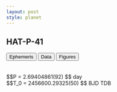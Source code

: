 ```yaml
---
layout: post
style: planet
---
```

<script src="../js/planets.js"></script>

## HAT-P-41

<!-- Tab links -->
<div class="tab">
<button class="tablinks" onclick="openCity(event, 'Ephemeris')">Ephemeris</button>
<button class="tablinks" onclick="openCity(event, 'Data')">Data</button>
<button class="tablinks" onclick="openCity(event, 'Figures')">Figures</button>
</div>

<!-- Tab content -->
<div id="Ephemeris" class="tabcontent" markdown="1">
<br/><br/>
$$P = 2.69404861(92) $$ day <br/>
$$T_0 = 2456600.29325(50) $$ BJD TDB
<br/><br/>
<br/><br/>
</div>


